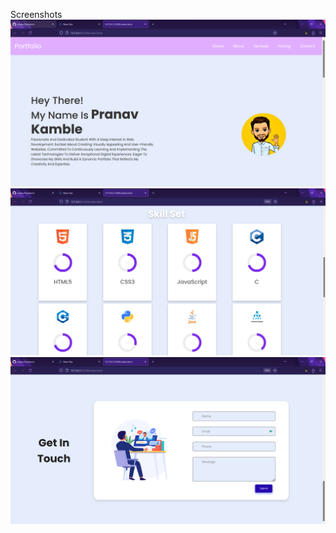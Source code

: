 Screenshots
![Alt text](https://github.com/p3anv/flazetech/blob/main/image/Screenshot%202024-01-17%20191904.png)
![Alt text](https://github.com/p3anv/flazetech/blob/main/image/Screenshot%202024-01-17%20192009.png)
![Alt text](https://github.com/p3anv/flazetech/blob/main/image/Screenshot%202024-01-17%20192043.png)
